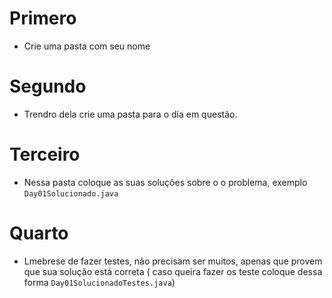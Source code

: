 # Primero
- Crie uma pasta com seu nome
# Segundo
- Trendro dela crie uma pasta para o dia em questão.

# Terceiro 
- Nessa pasta coloque as suas soluções sobre o o problema, exemplo `Day01Solucionado.java`

# Quarto
- Lmebrese de fazer testes, não precisam ser muitos, apenas que provem que sua solução está correta ( caso queira fazer os teste coloque dessa forma `Day01SolucionadoTestes.java`)